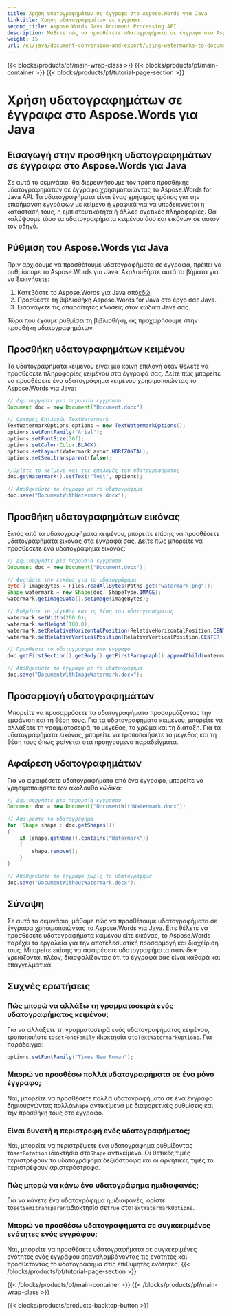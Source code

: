 ```yaml
---
title: Χρήση υδατογραφημάτων σε έγγραφα στο Aspose.Words για Java
linktitle: Χρήση υδατογραφημάτων σε έγγραφα
second_title: Aspose.Words Java Document Processing API
description: Μάθετε πώς να προσθέτετε υδατογραφήματα σε έγγραφα στο Aspose.Words για Java. Προσαρμόστε τα υδατογραφήματα κειμένου και εικόνας για έγγραφα επαγγελματικής εμφάνισης.
weight: 15
url: /el/java/document-conversion-and-export/using-watermarks-to-documents/
---
```


{{< blocks/products/pf/main-wrap-class >}}
{{< blocks/products/pf/main-container >}}
{{< blocks/products/pf/tutorial-page-section >}}

# Χρήση υδατογραφημάτων σε έγγραφα στο Aspose.Words για Java


## Εισαγωγή στην προσθήκη υδατογραφημάτων σε έγγραφα στο Aspose.Words για Java

Σε αυτό το σεμινάριο, θα διερευνήσουμε τον τρόπο προσθήκης υδατογραφημάτων σε έγγραφα χρησιμοποιώντας το Aspose.Words for Java API. Τα υδατογραφήματα είναι ένας χρήσιμος τρόπος για την επισήμανση εγγράφων με κείμενο ή γραφικά για να υποδεικνύεται η κατάστασή τους, η εμπιστευτικότητα ή άλλες σχετικές πληροφορίες. Θα καλύψουμε τόσο τα υδατογραφήματα κειμένου όσο και εικόνων σε αυτόν τον οδηγό.

## Ρύθμιση του Aspose.Words για Java

Πριν αρχίσουμε να προσθέτουμε υδατογραφήματα σε έγγραφα, πρέπει να ρυθμίσουμε το Aspose.Words για Java. Ακολουθήστε αυτά τα βήματα για να ξεκινήσετε:

1.  Κατεβάστε το Aspose.Words για Java από[εδώ](https://releases.aspose.com/words/java/).
2. Προσθέστε τη βιβλιοθήκη Aspose.Words for Java στο έργο σας Java.
3. Εισαγάγετε τις απαραίτητες κλάσεις στον κώδικα Java σας.

Τώρα που έχουμε ρυθμίσει τη βιβλιοθήκη, ας προχωρήσουμε στην προσθήκη υδατογραφημάτων.

## Προσθήκη υδατογραφημάτων κειμένου

Τα υδατογραφήματα κειμένου είναι μια κοινή επιλογή όταν θέλετε να προσθέσετε πληροφορίες κειμένου στα έγγραφά σας. Δείτε πώς μπορείτε να προσθέσετε ένα υδατογράφημα κειμένου χρησιμοποιώντας το Aspose.Words για Java:

```java
// Δημιουργήστε μια παρουσία εγγράφου
Document doc = new Document("Document.docx");

// Ορισμός Επιλογών TextWatermark
TextWatermarkOptions options = new TextWatermarkOptions();
options.setFontFamily("Arial");
options.setFontSize(36f);
options.setColor(Color.BLACK);
options.setLayout(WatermarkLayout.HORIZONTAL);
options.setSemitransparent(false);

//Ορίστε το κείμενο και τις επιλογές του υδατογραφήματος
doc.getWatermark().setText("Test", options);

// Αποθηκεύστε το έγγραφο με το υδατογράφημα
doc.save("DocumentWithWatermark.docx");
```

## Προσθήκη υδατογραφημάτων εικόνας

Εκτός από τα υδατογραφήματα κειμένου, μπορείτε επίσης να προσθέσετε υδατογραφήματα εικόνας στα έγγραφά σας. Δείτε πώς μπορείτε να προσθέσετε ένα υδατογράφημα εικόνας:

```java
// Δημιουργήστε μια παρουσία εγγράφου
Document doc = new Document("Document.docx");

// Φορτώστε την εικόνα για το υδατογράφημα
byte[] imageBytes = Files.readAllBytes(Paths.get("watermark.png"));
Shape watermark = new Shape(doc, ShapeType.IMAGE);
watermark.getImageData().setImage(imageBytes);

// Ρυθμίστε το μέγεθος και τη θέση του υδατογραφήματος
watermark.setWidth(200.0);
watermark.setHeight(100.0);
watermark.setRelativeHorizontalPosition(RelativeHorizontalPosition.CENTER);
watermark.setRelativeVerticalPosition(RelativeVerticalPosition.CENTER);

// Προσθέστε το υδατογράφημα στο έγγραφο
doc.getFirstSection().getBody().getFirstParagraph().appendChild(watermark);

// Αποθηκεύστε το έγγραφο με το υδατογράφημα
doc.save("DocumentWithImageWatermark.docx");
```

## Προσαρμογή υδατογραφημάτων

Μπορείτε να προσαρμόσετε τα υδατογραφήματα προσαρμόζοντας την εμφάνιση και τη θέση τους. Για τα υδατογραφήματα κειμένου, μπορείτε να αλλάξετε τη γραμματοσειρά, το μέγεθος, το χρώμα και τη διάταξη. Για τα υδατογραφήματα εικόνας, μπορείτε να τροποποιήσετε το μέγεθος και τη θέση τους όπως φαίνεται στα προηγούμενα παραδείγματα.

## Αφαίρεση υδατογραφημάτων

Για να αφαιρέσετε υδατογραφήματα από ένα έγγραφο, μπορείτε να χρησιμοποιήσετε τον ακόλουθο κώδικα:

```java
// Δημιουργήστε μια παρουσία εγγράφου
Document doc = new Document("DocumentWithWatermark.docx");

// Αφαιρέστε το υδατογράφημα
for (Shape shape : doc.getShapes())
{
    if (shape.getName().contains("Watermark"))
    {
        shape.remove();
    }
}

// Αποθηκεύστε το έγγραφο χωρίς το υδατογράφημα
doc.save("DocumentWithoutWatermark.docx");
```


## Σύναψη

Σε αυτό το σεμινάριο, μάθαμε πώς να προσθέτουμε υδατογραφήματα σε έγγραφα χρησιμοποιώντας το Aspose.Words για Java. Είτε θέλετε να προσθέσετε υδατογραφήματα κειμένου είτε εικόνας, το Aspose.Words παρέχει τα εργαλεία για την αποτελεσματική προσαρμογή και διαχείριση τους. Μπορείτε επίσης να αφαιρέσετε υδατογραφήματα όταν δεν χρειάζονται πλέον, διασφαλίζοντας ότι τα έγγραφά σας είναι καθαρά και επαγγελματικά.

## Συχνές ερωτήσεις

### Πώς μπορώ να αλλάξω τη γραμματοσειρά ενός υδατογραφήματος κειμένου;

 Για να αλλάξετε τη γραμματοσειρά ενός υδατογραφήματος κειμένου, τροποποιήστε το`setFontFamily` ιδιοκτησία στο`TextWatermarkOptions`. Για παράδειγμα:

```java
options.setFontFamily("Times New Roman");
```

### Μπορώ να προσθέσω πολλά υδατογραφήματα σε ένα μόνο έγγραφο;

 Ναι, μπορείτε να προσθέσετε πολλά υδατογραφήματα σε ένα έγγραφο δημιουργώντας πολλά`Shape` αντικείμενα με διαφορετικές ρυθμίσεις και την προσθήκη τους στο έγγραφο.

### Είναι δυνατή η περιστροφή ενός υδατογραφήματος;

 Ναι, μπορείτε να περιστρέψετε ένα υδατογράφημα ρυθμίζοντας το`setRotation` ιδιοκτησία στο`Shape` αντικείμενο. Οι θετικές τιμές περιστρέφουν το υδατογράφημα δεξιόστροφα και οι αρνητικές τιμές το περιστρέφουν αριστερόστροφα.

### Πώς μπορώ να κάνω ένα υδατογράφημα ημιδιαφανές;

 Για να κάνετε ένα υδατογράφημα ημιδιαφανές, ορίστε το`setSemitransparent`ιδιοκτησία σε`true` στο`TextWatermarkOptions`.

### Μπορώ να προσθέσω υδατογραφήματα σε συγκεκριμένες ενότητες ενός εγγράφου;

Ναι, μπορείτε να προσθέσετε υδατογραφήματα σε συγκεκριμένες ενότητες ενός εγγράφου επαναλαμβάνοντας τις ενότητες και προσθέτοντας το υδατογράφημα στις επιθυμητές ενότητες.
{{< /blocks/products/pf/tutorial-page-section >}}

{{< /blocks/products/pf/main-container >}}
{{< /blocks/products/pf/main-wrap-class >}}

{{< blocks/products/products-backtop-button >}}

